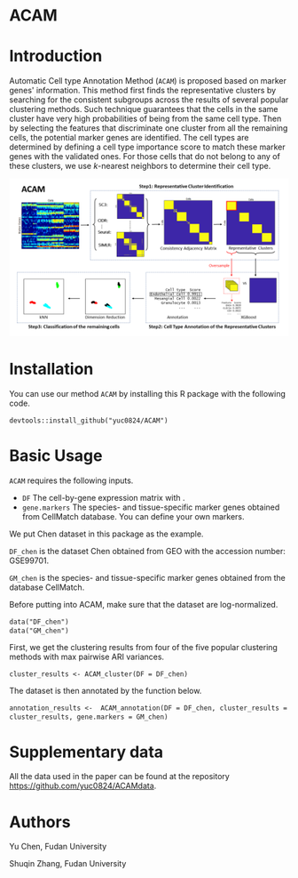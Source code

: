 # ACAM

  

# Introduction
Automatic Cell type Annotation Method (`ACAM`) is proposed based on  marker genes'  information. This method first finds the representative clusters by searching for the  consistent subgroups across the  results  of  several popular clustering methods.  Such technique guarantees that the cells in the same cluster have very high probabilities of being from  the same cell type. Then by selecting the  features that  discriminate  one cluster from all the remaining cells,  the potential marker genes  are identified. The cell types are determined by defining a cell type importance score to match these marker genes with the validated ones.  For those cells that do not belong to any of these clusters, we use $k$-nearest neighbors to determine their cell type. 

![flowchart of ACAM](vignettes/ACAM_flowchart.png)

# Installation
You can use our method `ACAM` by installing this R package with the following code.
```{r, eval = F}
devtools::install_github("yuc0824/ACAM")
```
# Basic Usage
`ACAM` requires the following inputs.
+ `DF` The cell-by-gene expression matrix with .
+ `gene.markers` The species- and tissue-specific marker genes obtained from CellMatch database. You can define your own markers.


We put Chen dataset in this package as the example.  

`DF_chen` is the dataset Chen obtained from GEO with the accession number: GSE99701. 

`GM_chen` is the species- and tissue-specific marker genes obtained from the database CellMatch. 

Before putting into ACAM, make sure that the dataset are log-normalized.
```{r, eval = F}
data("DF_chen")
data("GM_chen")
```
First, we get the clustering results from four of the five popular clustering methods with max pairwise ARI variances.
```{r, eval = F}
cluster_results <- ACAM_cluster(DF = DF_chen)
```

The dataset is then annotated by the function below.
```{r, eval = F}
annotation_results <-  ACAM_annotation(DF = DF_chen, cluster_results = cluster_results, gene.markers = GM_chen)
```


# Supplementary data
All the data used in the paper can be found at the repository <https://github.com/yuc0824/ACAMdata>.

# Authors
Yu Chen, Fudan University

Shuqin Zhang, Fudan University

